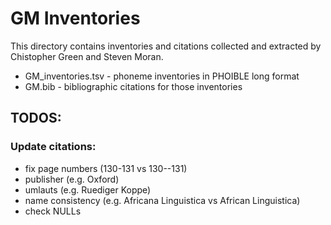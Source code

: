# GM Inventories

This directory contains inventories and citations collected and extracted by Chistopher Green and Steven Moran.

- GM_inventories.tsv - phoneme inventories in PHOIBLE long format
- GM.bib - bibliographic citations for those inventories

## TODOS:

### Update citations:

- fix page numbers (130-131 vs 130--131)
- publisher (e.g. Oxford)
- umlauts (e.g. Ruediger Koppe)
- name consistency (e.g. Africana Linguistica vs African Linguistica)
- check NULLs
